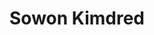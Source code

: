 ---
layout: autor
title: Sowon Kimdred
posicion: Autor
generosAutor: Fantasía
selloAutor:
paisAutor:
selloAutor:

imagenAutor:
---